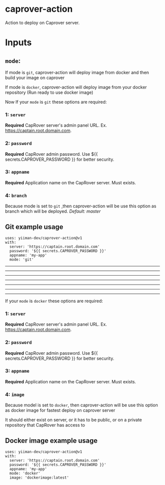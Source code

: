 # caprover-action
Action to deploy on Caprover server.


# Inputs

## `mode`:

If mode is `git`, caprover-action will deploy image from docker and then build your image on caprover

If mode is `docker`, caprover-action will deploy image from your docker repository (Run ready to use docker image)

Now If your `mode` is  `git` these options are required:

### 1: `server`

**Required** CapRover server's admin panel URL. Ex. https://captain.root.domain.com.

### 2: `password`

**Required** CapRover admin password. Use ${{ secrets.CAPROVER_PASSWORD }} for better security.

### 3: `appname`

**Required** Application name on the CapRover server. Must exists.

### 4: `branch`

Because mode is set to `git` ,then caprover-action will be use this option as branch which will be deployed. *Default: master*

### 
## Git example usage
```
uses: yiiman-dev/caprover-action@v1
with:
  server: 'https://captain.root.domain.com'
  password: '${{ secrets.CAPROVER_PASSWORD }}'
  appname: 'my-app'
  mode: 'git'
```

---------
---------
---------
---------
---------
---------
---------
If your `mode` is  `docker` these options are required:

### 1: `server`

**Required** CapRover server's admin panel URL. Ex. https://captain.root.domain.com.

### 2: `password`

**Required** CapRover admin password. Use ${{ secrets.CAPROVER_PASSWORD }} for better security.

### 3: `appname`

**Required** Application name on the CapRover server. Must exists.

### 4: `image`

Because model is set to `docker`, then caprover-action will be use this option as docker image for fastest deploy on caprover server

It should either exist on server, or it has to be public, or on a private repository that CapRover has access to


### 
## Docker image example usage
```
uses: yiiman-dev/caprover-action@v1
with:
  server: 'https://captain.root.domain.com'
  password: '${{ secrets.CAPROVER_PASSWORD }}'
  appname: 'my-app'
  mode: 'docker'
  image: 'dockerimage:latest'
```